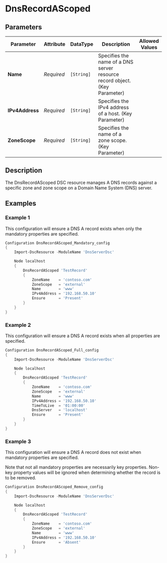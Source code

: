 # DnsRecordAScoped

## Parameters

| Parameter       | Attribute  | DataType   | Description                                                                | Allowed Values |
| --------------- | ---------- | ---------- | -------------------------------------------------------------------------- | -------------- |
| **Name**        | *Required* | `[String]` | Specifies the name of a DNS server resource record object. (Key Parameter) |                |
| **IPv4Address** | *Required* | `[String]` | Specifies the IPv4 address of a host. (Key Parameter)                      |                |
| **ZoneScope**   | *Required* | `[String]` | Specifies the name of a zone scope. (Key Parameter)                        |                |

## Description

The DnsRecordAScoped DSC resource manages A DNS records against a specific zone and zone scope on a Domain Name System (DNS) server.

## Examples

### Example 1

This configuration will ensure a DNS A record exists when only the mandatory properties are specified.

```powershell
Configuration DnsRecordAScoped_Mandatory_config
{
    Import-DscResource -ModuleName 'DnsServerDsc'

    Node localhost
    {
        DnsRecordAScoped 'TestRecord'
        {
            ZoneName    = 'contoso.com'
            ZoneScope   = 'external'
            Name        = 'www'
            IPv4Address = '192.168.50.10'
            Ensure      = 'Present'
        }
    }
}
```

### Example 2

This configuration will ensure a DNS A record exists when all properties are specified.

```powershell
Configuration DnsRecordAScoped_Full_config
{
    Import-DscResource -ModuleName 'DnsServerDsc'

    Node localhost
    {
        DnsRecordAScoped 'TestRecord'
        {
            ZoneName    = 'contoso.com'
            ZoneScope   = 'external'
            Name        = 'www'
            IPv4Address = '192.168.50.10'
            TimeToLive  = '01:00:00'
            DnsServer   = 'localhost'
            Ensure      = 'Present'
        }
    }
}
```

### Example 3

This configuration will ensure a DNS A record does not exist when mandatory properties are specified.

Note that not all mandatory properties are necessarily key properties. Non-key property values will be ignored when determining whether the record is to be removed.

```powershell
Configuration DnsRecordAScoped_Remove_config
{
    Import-DscResource -ModuleName 'DnsServerDsc'

    Node localhost
    {
        DnsRecordAScoped 'TestRecord'
        {
            ZoneName    = 'contoso.com'
            ZoneScope   = 'external'
            Name        = 'www'
            IPv4Address = '192.168.50.10'
            Ensure      = 'Absent'
        }
    }
}
```
